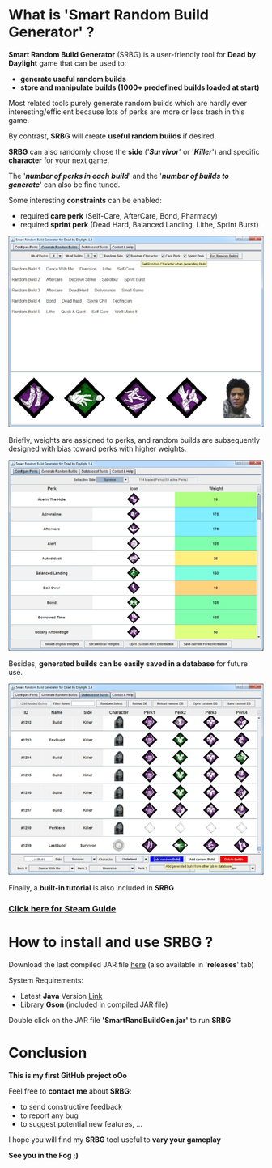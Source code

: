 # What is 'Smart Random Build Generator' ?

**Smart Random Build Generator** (SRBG) is a user-friendly tool for **Dead by Daylight** game that can be used to:
* **generate useful random builds**
* **store and manipulate builds (1000+ predefined builds loaded at start)**

Most related tools purely generate random builds which are hardly ever interesting/efficient because lots of perks are more or less trash in this game.

By contrast, **SRBG** will create **useful random builds** if desired.

**SRBG** can also randomly chose the **side** ('**_Survivor_**' or '**_Killer_**') and specific **character** for your next game.

The '**_number of perks in each build_**' and the '**_number of builds to generate_**' can also be fine tuned.

Some interesting **constraints** can be enabled:
* required **care perk** (Self-Care, AfterCare, Bond, Pharmacy)
* required **sprint perk** (Dead Hard, Balanced Landing, Lithe, Sprint Burst)

![SRBG](dbd/data/tuto_build.jpg)

Briefly, weights are assigned to perks, and random builds are subsequently designed with bias toward perks with higher weights.

![SRBG](dbd/data/tuto_perks.jpg)

Besides, **generated builds can be easily saved in a database** for future use.

![SRBG](dbd/data/tuto_db-1.jpg)

Finally, a **built-in tutorial** is also included in **SRBG**

### [Click here for Steam Guide](https://steamcommunity.com/sharedfiles/filedetails/?id=1641511649)

# How to install and use SRBG ?

Download the last compiled JAR file [here](https://github.com/GneHeHe/SmartRandomBuildGeneratorDbD/releases/download/1.4/SmartRandBuildGen.jar) (also available in '**releases**' tab)

System Requirements:

* Latest **Java** Version [Link](https://java.com/en/download)
* Library **Gson** (included in compiled JAR file)

Double click on the JAR file **'SmartRandBuildGen.jar'** to run **SRBG**

# Conclusion

**This is my first GitHub project oOo**

Feel free to **contact me** about **SRBG**:
* to send constructive feedback
* to report any bug
* to suggest potential new features, ...

I hope you will find my **SRBG** tool useful to **vary your gameplay**

**See you in the Fog ;)**

